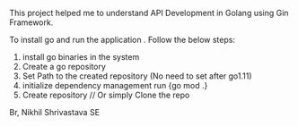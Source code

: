 This project helped me to understand API Development in Golang using Gin Framework. 

To install go and run the application . 
Follow the below steps:

1. install go binaries in the system
2. Create a go repository
3. Set Path to the created repository (No need to set after go1.11)
4. initialize dependency management run {go mod .}
5. Create repository // Or simply Clone the repo


Br,
Nikhil Shrivastava 
SE
